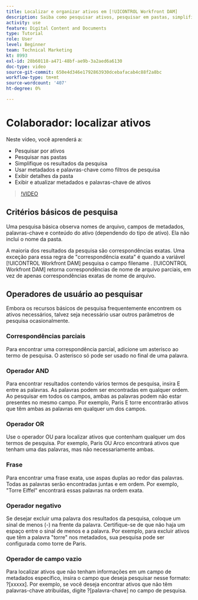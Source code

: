 ```yaml
---
title: Localizar e organizar ativos em [!UICONTROL Workfront DAM]
description: Saiba como pesquisar ativos, pesquisar em pastas, simplificar resultados de pesquisa, usar metadados e palavras-chave como filtros de pesquisa e muito mais em [!UICONTROL Workfront DAM].
activity: use
feature: Digital Content and Documents
type: Tutorial
role: User
level: Beginner
team: Technical Marketing
kt: 8993
exl-id: 28b60118-a471-48bf-ae9b-3a2aed6a6130
doc-type: video
source-git-commit: 650e4d346e1792863930dcebafacab4c88f2a8bc
workflow-type: tm+mt
source-wordcount: '407'
ht-degree: 0%

---
```


# Colaborador: localizar ativos

Neste vídeo, você aprenderá a:

* Pesquisar por ativos
* Pesquisar nas pastas
* Simplifique os resultados da pesquisa
* Usar metadados e palavras-chave como filtros de pesquisa
* Exibir detalhes da pasta
* Exibir e atualizar metadados e palavras-chave de ativos

>[!VIDEO](https://video.tv.adobe.com/v/335253/?quality=12&learn=on)

## Critérios básicos de pesquisa

Uma pesquisa básica observa nomes de arquivo, campos de metadados, palavras-chave e conteúdo do ativo (dependendo do tipo de ativo). Ela não inclui o nome da pasta.

A maioria dos resultados da pesquisa são correspondências exatas. Uma exceção para essa regra de &quot;correspondência exata&quot; é quando a variável [!UICONTROL Workfront DAM] pesquisa o campo filename . [!UICONTROL Workfront DAM] retorna correspondências de nome de arquivo parciais, em vez de apenas correspondências exatas de nome de arquivo.

## Operadores de usuário ao pesquisar

Embora os recursos básicos de pesquisa frequentemente encontrem os ativos necessários, talvez seja necessário usar outros parâmetros de pesquisa ocasionalmente.

### Correspondências parciais

Para encontrar uma correspondência parcial, adicione um asterisco ao termo de pesquisa. O asterisco só pode ser usado no final de uma palavra.

### Operador AND

Para encontrar resultados contendo vários termos de pesquisa, insira E entre as palavras. As palavras podem ser encontradas em qualquer ordem. Ao pesquisar em todos os campos, ambas as palavras podem não estar presentes no mesmo campo. Por exemplo, Paris E torre encontrarão ativos que têm ambas as palavras em qualquer um dos campos.

### Operador OR

Use o operador OU para localizar ativos que contenham qualquer um dos termos de pesquisa. Por exemplo, Paris OU Arco encontrará ativos que tenham uma das palavras, mas não necessariamente ambas.

### Frase

Para encontrar uma frase exata, use aspas duplas ao redor das palavras. Todas as palavras serão encontradas juntas e em ordem. Por exemplo, &quot;Torre Eiffel&quot; encontrará essas palavras na ordem exata.

### Operador negativo

Se desejar excluir uma palavra dos resultados da pesquisa, coloque um sinal de menos (-) na frente da palavra. Certifique-se de que não haja um espaço entre o sinal de menos e a palavra. Por exemplo, para excluir ativos que têm a palavra &quot;torre&quot; nos metadados, sua pesquisa pode ser configurada como torre de Paris.

### Operador de campo vazio

Para localizar ativos que não tenham informações em um campo de metadados específico, insira o campo que deseja pesquisar nesse formato: ?[xxxxx]. Por exemplo, se você deseja encontrar ativos que não têm palavras-chave atribuídas, digite ?[palavra-chave] no campo de pesquisa.
